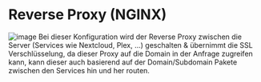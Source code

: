 # Reverse Proxy (NGINX)
![image](https://user-images.githubusercontent.com/83128842/222469835-17047188-fc17-4773-9269-707df80b4267.png)
Bei dieser Konfiguration wird der Reverse Proxy zwischen die Server (Services wie Nextcloud, Plex, ...) geschalten & übernimmt die SSL Verschlüsselung, da dieser Proxy auf die Domain in der Anfrage zugreifen kann, kann dieser auch basierend auf der Domain/Subdomain Pakete zwischen den Services hin und her routen.
